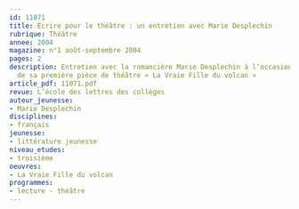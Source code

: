 ```yaml
---
id: 11071
title: Écrire pour le théâtre : un entretien avec Marie Desplechin
rubrique: Théâtre
annee: 2004
magazine: n°1 août-septembre 2004
pages: 2
description: Entretien avec la romancière Marie Desplechin à l’occasion de la publication
  de sa première pièce de théâtre « La Vraie Fille du volcan »
article_pdf: 11071.pdf
revue: L’école des lettres des collèges
auteur_jeunesse:
- Marie Desplechin
disciplines:
- français
jeunesse:
- littérature jeunesse
niveau_etudes:
- troisième
oeuvres:
- La Vraie Fille du volcan
programmes:
- lecture - théâtre
---
```

